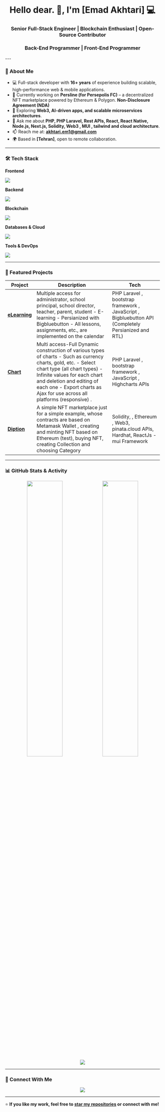 <!-- Profile README -->

<h1 align="center">Hello dear. 👋, I'm [Emad Akhtari] 💻</h1>
<h3 align="center">Senior Full-Stack Engineer | Blockchain Enthusiast | Open-Source Contributor</h3>
<h3 align="center">Back-End Programmer | Front-End Programmer</h3>
---

### 🚀 About Me
- 💻 Full-stack developer with **16+ years** of experience building scalable, high-performance web & mobile applications.
- 🔭 Currently working on **Persline (for Persepolis FC)** – a decentralized NFT marketplace powered by Ethereum & Polygon. **Non-Disclosure Agreement (NDA)**
- 🌱 Exploring **Web3, AI-driven apps, and scalable microservices architectures**.
- 💬 Ask me about **PHP, PHP Laravel, Rest APIs, React, React Native, Node.js, Next.js, Solidity, Web3 , MUI , tailwind and cloud architecture**.
- 📫 Reach me at: **akhtari.em1@gmail.com**
- 🌍 Based in **[Tehran]**, open to remote collaboration.

---

### 🛠 Tech Stack

**Frontend**
<p>
  <img src="https://skillicons.dev/icons?i=react,next,vue,tailwind,mui,materialui,bootstrap,jquery,html,css,js,ts" />
</p>

**Backend**
<p>
  <img src="https://skillicons.dev/icons?i=nodejs,php,laravel,fastapi,postman,express,nestjs,java,nginx" />
</p>

**Blockchain**
<p>
  <img src="https://skillicons.dev/icons?i=solidity,solidjs,ipfs" />
</p>

**Databases & Cloud**
<p>
  <img src="https://skillicons.dev/icons?i=mongodb,postgresql,mysql,sqlite,firebase,aws,gcp" />
</p>

**Tools & DevOps**
<p>
  <img src="https://skillicons.dev/icons?i=docker,kubernetes,git,github,gitlab,linux,kali,vscode,phpstorm" />
</p>

---

### 📂 Featured Projects

| Project | Description | Tech |
|---------|-------------|------|
| [**eLearning**](https://github.com/emadakhtari/eLearning) | Multiple access for administrator, school principal, school director, teacher, parent, student - E-learning - Persianized with Bigbluebutton - All lessons, assignments, etc., are implemented on the calendar |  PHP Laravel , bootstrap framework , JavaScript , Bigbluebutton API (Completely Persianized and RTL) |
| [**Chart**]([https://github.com/emadakhtari/chart]) | Multi access-Full Dynamic construction of various types of charts - Such as currency charts, gold, etc. - Select chart type (all chart types) - Infinite values for each chart and deletion and editing of each one - Export charts as Ajax for use across all platforms (responsive) . | PHP Laravel , bootstrap framework , JavaScript , Highcharts APIs |
| [**Diption**]([https://github.com/emadakhtari/diption]) | A simple NFT marketplace just for a simple example, whose contracts are based on Metamask Wallet , creating and minting NFT based on Ethereum (test), buying NFT, creating Collection and choosing Category | Solidity, , Ethereum , Web3, pinata.cloud APIs, Hardhat, ReactJs - mui Framework |

---

### 📊 GitHub Stats & Activity

<p align="center">
  <img width="48%" src="https://github-readme-stats.vercel.app/api?username=emadakhtari&show_icons=true&theme=tokyonight" />
  <img width="48%" src="https://github-readme-streak-stats.herokuapp.com/?user=emadakhtari&theme=tokyonight" />
</p>

<p align="center">
  <img src="https://github-readme-activity-graph.vercel.app/graph?username=emadakhtari&theme=react-dark&hide_border=true" />
</p>

---
<!-- Connect With Me -->
### 🤝 Connect With Me
<p align="center">
  <!-- <a href="https://linkedin.com/in/emadakhtari"><img src="https://skillicons.dev/icons?i=linkedin" /></a>  -->
  <!-- <a href="https://twitter.com/emadakhtari"><img src="https://skillicons.dev/icons?i=twitter" /></a>  -->
  <a href="mailto:akhtari.em1@gmail.com"><img src="https://skillicons.dev/icons?i=gmail" /></a>
  <!-- <a href="https://emadakhtari.com"><img src="https://skillicons.dev/icons?i=devto" /></a>  -->
</p>

---

⭐ **If you like my work, feel free to [star my repositories](https://github.com/emadakhtari?tab=repositories) or connect with me!**
